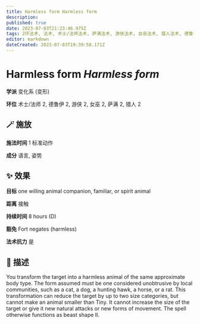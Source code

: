 ```yaml
---
title: Harmless form Harmless form
description: 
published: true
date: 2023-07-03T21:23:46.975Z
tags: 2环法术, 法术, 术士/法师法术, 萨满法术, 游侠法术, 女巫法术, 猎人法术, 德鲁伊法术, 变化系, 变形
editor: markdown
dateCreated: 2023-07-03T19:39:58.171Z
---
```


# **Harmless form** *Harmless form*

**学派** 变化系 (变形) 

**环位** 术士/法师 2, 德鲁伊 2, 游侠 2, 女巫 2, 萨满 2, 猎人 2

## 🪄 施放

**施法时间** 1 标准动作

**成分** 语言, 姿势

## ✨ 效果 

**目标** one willing animal companion, familiar, or spirit animal 

**距离** 接触  

**持续时间** 8 hours (D) 

**豁免** Fort negates (harmless)

**法术抗力** 是

## 📖 描述

You transform the target into a harmless animal of the same approximate body type. The form assumed must be one considered unobtrusive by local communities, such as a cat, a dog, a hunting hawk, a horse, or a rat. This transformation can reduce the target by up to two size categories, but cannot make an animal smaller than Tiny. It cannot increase the size of the target or give it new natural attacks or new forms of movement. The spell otherwise functions as beast shape II.
    